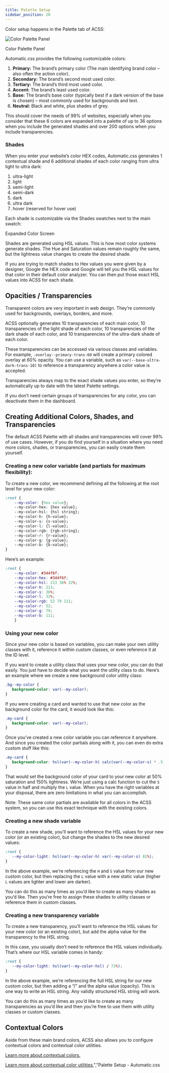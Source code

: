 ```yaml
---
title: Palette Setup
sidebar_position: 20
---
```


Color setup happens in the Palette tab of ACSS:

![Color Palette Panel](https://automaticcss.com/wp-content/uploads/CleanShot-2024-10-20-at-10.45.59@2x-1024x1024.jpg)

Color Palette Panel

Automatic.css provides the following customizable colors:

1.  **Primary:** The brand’s primary color (The main identifying brand color – also often the action color).
2.  **Secondary:** The brand’s second most used color.
3.  **Tertiary:** The brand’s third most used color.
4.  **Accent:** The brand’s least used color.
5.  **Base:** The brand’s base color (typically best if a dark version of the base is chosen) – most commonly used for backgrounds and text.
6.  **Neutral:** Black and white, plus shades of grey.

This should cover the needs of 99% of websites, especially when you consider that these 6 colors are expanded into a palette of up to 36 options when you include the generated shades and over 200 options when you include transparencies.

### Shades

When you enter your website’s color HEX codes, Automatic.css generates 1 contextual shade and 6 additional shades of each color ranging from ultra light to ultra dark:

1.  ultra-light
2.  light
3.  semi-light
4.  semi-dark
5.  dark
6.  ultra dark
7.  hover (reserved for hover use)

Each shade is customizable via the Shades swatches next to the main swatch:

Expanded Color Screen

Shades are generated using HSL values. This is how most color systems generate shades. The Hue and Saturation values remain roughly the same, but the lightness value changes to create the desired shade.

If you are trying to match shades to Hex values you were given by a designer, Google the HEX code and Google will tell you the HSL values for that color in their default color analyzer. You can then put those exact HSL values into ACSS for each shade.

## Opacities / Transparencies

Transparent colors are very important in web design. They’re commonly used for backgrounds, overlays, borders, and more.

ACSS optionally generates 10 transparencies of each main color, 10 transparencies of the light shade of each color, 10 transparencies of the dark shade of each color, and 10 transparencies of the ultra-dark shade of each color.

These transparencies can be accessed via various classes and variables. For example, `.overlay--primary-trans-60` will create a primary colored overlay at 60% opacity. You can use a variable, such as `var(--base-ultra-dark-trans-10)` to reference a transparency anywhere a color value is accepted.

Transparencies always map to the exact shade values you enter, so they’re automatically up to date with the latest Palette settings.

If you don’t need certain groups of transparencies for any color, you can deactivate them in the dashboard.

## Creating Additional Colors, Shades, and Transparencies

The default ACSS Palette with all shades and transparencies will cover 99% of use cases. However, if you do find yourself in a situation where you need more colors, shades, or transparencies, you can easily create them yourself.

### Creating a new color variable (and partials for maximum flexibility):

To create a new color, we recommend defining all the following at the root level for your new color:

```CSS
:root {
    --my-color: {hex value};
    --my-color-hex: {hex value};
    --my-color-hsl: {hsl string};
    --my-color-h: {h-value};
    --my-color-s: {s-value};
    --my-color-l: {l-value};
    --my-color-rgb: {rgb-string};
    --my-color-r: {r-value};
    --my-color-g: {g-value};
    --my-color-b: {b-value};
}
```

Here’s an example:

```CSS
:root {
    --my-color: #344f6f;
    --my-color-hex: #344f6f;
    --my-color-hsl: 213 36% 32%;
    --my-color-h: 213;
    --my-color-s: 36%;
    --my-color-l: 32%;
    --my-color-rgb: 52 79 111;
    --my-color-r: 52;
    --my-color-g: 79;
    --my-color-b: 111;
    }
```

### Using your new color

Since your new color is based on variables, you can make your own utility classes with it, reference it within custom classes, or even reference it at the ID level.

If you want to create a utility class that uses your new color, you can do that easily. You just have to decide what you want the utility class to do. Here’s an example where we create a new background color utility class:

```CSS
.bg--my-color {
   background-color: var(--my-color);
}
```

If you were creating a card and wanted to use that new color as the background color for the card, it would look like this:

```CSS
.my-card {
   background-color: var(--my-color);
}
```

Once you’ve created a new color variable you can reference it anywhere. And since you created the color partials along with it, you can even do extra custom stuff like this:

```CSS
.my-card {
   background-color: hsl(var(--my-color-h) calc(var(--my-color-s) * .5) calc(var(--my-color-l) * 1.5));
}
```

That would set the background color of your card to your new color at 50% saturation and 150% lightness. We’re just using a calc function to cut the `S` value in half and multiply the `L` value. When you have the right variables at your disposal, there are zero limitations in what you can accomplish.

Note: These same color partials are available for all colors in the ACSS system, so you can use this exact technique with the existing colors.

### Creating a new shade variable

To create a new shade, you’ll want to reference the HSL values for your new color (or an existing color), but change the shades to the new desired values:

```CSS
:root {
   --my-color-light: hsl(var(--my-color-h) var(--my-color-s) 82%);
}
```

In the above example, we’re referencing the `H` and `S` value from our new custom color, but then replacing the `L` value with a new static value (higher `L` values are lighter and lower are darker).

You can do this as many times as you’d like to create as many shades as you’d like. Then you’re free to assign these shades to utility classes or reference them in custom classes.

### Creating a new transparency variable

To create a new transparency, you’ll want to reference the HSL values for your new color (or an existing color), but add the alpha value for the transparency to the HSL string.

In this case, you usually don’t need to reference the HSL values individually. That’s where our HSL variable comes in handy:

```CSS
:root {
   --my-color-light: hsl(var(--my-color-hsl) / 72%);
}
```

In the above example, we’re referencing the full HSL string for our new custom color, but then adding a “/” and the alpha value (opacity). This is one way to write an HSL string. Any validly structured HSL string will work.

You can do this as many times as you’d like to create as many transparencies as you’d like and then you’re free to use them with utility classes or custom classes.

## Contextual Colors

Aside from these main brand colors, ACSS also allows you to configure contextual colors and contextual color utilities.

[Learn more about contextual colors.](https://automaticcss.com/docs/background-text-assignments/)

[Learn more about contextual color utilities.](https://automaticcss.com/docs/automatic-color-relationships/)","Palette Setup - Automatic.css
